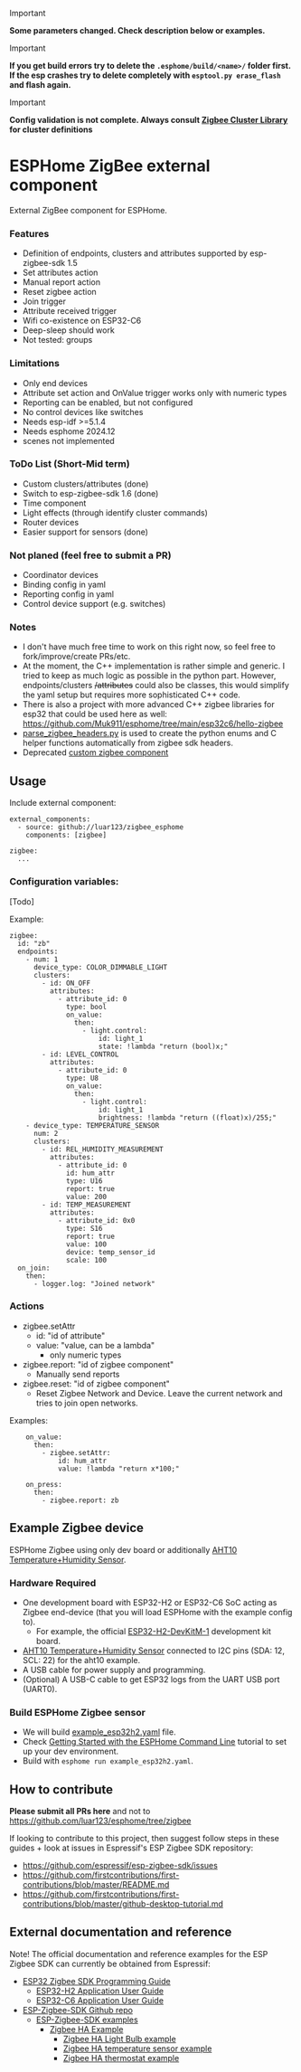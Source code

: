 > [!Important]
> **Some parameters changed. Check description below or examples.**

> [!Important]
> **If you get build errors try to delete the `.esphome/build/<name>/` folder first.**
> **If the esp crashes try to delete completely with `esptool.py erase_flash` and flash again.**

> [!Important]
> **Config validation is not complete. Always consult [Zigbee Cluster Library](https://csa-iot.org/wp-content/uploads/2022/01/07-5123-08-Zigbee-Cluster-Library-1.pdf) for cluster definitions**

# ESPHome ZigBee external component

External ZigBee component for ESPHome.

### Features
* Definition of endpoints, clusters and attributes supported by esp-zigbee-sdk 1.5
* Set attributes action
* Manual report action
* Reset zigbee action
* Join trigger
* Attribute received trigger
* Wifi co-existence on ESP32-C6
* Deep-sleep should work
* Not tested: groups

### Limitations
* Only end devices
* Attribute set action and OnValue trigger works only with numeric types
* Reporting can be enabled, but not configured
* No control devices like switches
* Needs esp-idf >=5.1.4
* Needs esphome 2024.12
* scenes not implemented

### ToDo List (Short-Mid term)
* Custom clusters/attributes (done)
* Switch to esp-zigbee-sdk 1.6 (done)
* Time component
* Light effects (through identify cluster commands)
* Router devices
* Easier support for sensors (done)

### Not planed (feel free to submit a PR)
* Coordinator devices
* Binding config in yaml
* Reporting config in yaml
* Control device support (e.g. switches)

### Notes
* I don't have much free time to work on this right now, so feel free to fork/improve/create PRs/etc.
* At the moment, the C++ implementation is rather simple and generic. I tried to keep as much logic as possible in the python part. However, endpoints/clusters ~~/attributes~~ could also be classes, this would simplify the yaml setup but requires more sophisticated C++ code. 
* There is also a project with more advanced C++ zigbee libraries for esp32 that could be used here as well: https://github.com/Muk911/esphome/tree/main/esp32c6/hello-zigbee
* [parse_zigbee_headers.py](components/zigbee/files_to_parse/parse_zigbee_headers.py) is used to create the python enums and C helper functions automatically from zigbee sdk headers.
* Deprecated [custom zigbee component](https://github.com/luar123/esphome_zb_sensor)

## Usage

Include external component:
```
external_components:
  - source: github://luar123/zigbee_esphome
    components: [zigbee]

zigbee:
  ...
```
### Configuration variables:
[Todo]

Example:
```
zigbee:
  id: "zb"
  endpoints:
    - num: 1
      device_type: COLOR_DIMMABLE_LIGHT
      clusters:
        - id: ON_OFF
          attributes:
            - attribute_id: 0
              type: bool
              on_value:
                then:
                  - light.control:
                      id: light_1
                      state: !lambda "return (bool)x;"
        - id: LEVEL_CONTROL
          attributes:
            - attribute_id: 0
              type: U8
              on_value:
                then:
                  - light.control:
                      id: light_1
                      brightness: !lambda "return ((float)x)/255;"
    - device_type: TEMPERATURE_SENSOR
      num: 2
      clusters:
        - id: REL_HUMIDITY_MEASUREMENT
          attributes:
            - attribute_id: 0
              id: hum_attr
              type: U16
              report: true
              value: 200
        - id: TEMP_MEASUREMENT
          attributes:
            - attribute_id: 0x0
              type: S16
              report: true
              value: 100
              device: temp_sensor_id
              scale: 100
  on_join:
    then:
      - logger.log: "Joined network"
```

### Actions
* zigbee.setAttr
  * id: "id of attribute"
  * value: "value, can be a lambda"
    * only numeric types
* zigbee.report: "id of zigbee component"
  * Manually send reports
* zigbee.reset: "id of zigbee component"
  * Reset Zigbee Network and Device. Leave the current network and tries to join open networks.

Examples:
```
    on_value:
      then:
        - zigbee.setAttr:
            id: hum_attr
            value: !lambda "return x*100;"
```
```
    on_press:
      then:
        - zigbee.report: zb
```



## Example Zigbee device

ESPHome Zigbee using only dev board or additionally [AHT10 Temperature+Humidity Sensor](https://next.esphome.io/components/sensor/aht10).

### Hardware Required

* One development board with ESP32-H2 or ESP32-C6 SoC acting as Zigbee end-device (that you will load ESPHome with the example config to).
  * For example, the official [ESP32-H2-DevKitM-1](https://docs.espressif.com/projects/espressif-esp-dev-kits/en/latest/esp32h2/esp32-h2-devkitm-1/user_guide.html) development kit board.
* [AHT10 Temperature+Humidity Sensor](https://next.esphome.io/components/sensor/aht10) connected to I2C pins (SDA: 12, SCL: 22) for the aht10 example.
* A USB cable for power supply and programming.
* (Optional) A USB-C cable to get ESP32 logs from the UART USB port (UART0).

### Build ESPHome Zigbee sensor

* We will build [example_esp32h2.yaml](example_esp32h2.yaml) file.
* Check [Getting Started with the ESPHome Command Line](https://esphome.io/guides/getting_started_command_line.html) tutorial to set up your dev environment.
* Build with `esphome run example_esp32h2.yaml`. 

## How to contribute

**Please submit all PRs here** and not to https://github.com/luar123/esphome/tree/zigbee

If looking to contribute to this project, then suggest follow steps in these guides + look at issues in Espressif's ESP Zigbee SDK repository:

- https://github.com/espressif/esp-zigbee-sdk/issues
- https://github.com/firstcontributions/first-contributions/blob/master/README.md
- https://github.com/firstcontributions/first-contributions/blob/master/github-desktop-tutorial.md


## External documentation and reference

Note! The official documentation and reference examples for the ESP Zigbee SDK can currently be obtained from Espressif:

 - [ESP32 Zigbee SDK Programming Guide](https://docs.espressif.com/projects/esp-zigbee-sdk/en/latest/esp32/)
   - [ESP32-H2 Application User Guide](https://docs.espressif.com/projects/esp-zigbee-sdk/en/latest/esp32h2/application.html)
   - [ESP32-C6 Application User Guide](https://docs.espressif.com/projects/esp-zigbee-sdk/en/latest/esp32c6/application.html)
- [ESP-Zigbee-SDK Github repo](https://github.com/espressif/esp-zigbee-sdk)
  - [ESP-Zigbee-SDK examples](https://github.com/espressif/esp-zigbee-sdk/tree/main/examples/)
    - [Zigbee HA Example](https://github.com/espressif/esp-zigbee-sdk/tree/main/examples/esp_zigbee_HA_sample)
      - [Zigbee HA Light Bulb example](https://github.com/espressif/esp-zigbee-sdk/tree/main/examples/esp_zigbee_HA_sample/HA_on_off_light)
      - [Zigbee HA temperature sensor example](https://github.com/espressif/esp-zigbee-sdk/tree/main/examples/esp_zigbee_HA_sample/HA_temperature_sensor)
      - [Zigbee HA thermostat example](https://github.com/espressif/esp-zigbee-sdk/tree/main/examples/esp_zigbee_HA_sample/HA_thermostat)
